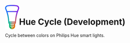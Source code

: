 <img align="left" width="46" height="80" src="./icon/icon-transparent.png">

# Hue Cycle (Development)

Cycle between colors on Philips Hue smart lights.
